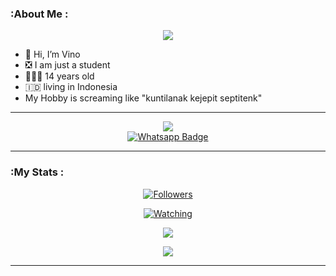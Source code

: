 ### :About Me :

<p align="center">
  <img src="https://i.ibb.co/ZzZjjRf/cheemspic.jpg" />
</p>

- 👋 Hi, I’m Vino
- ❎ I am just a student
- 👨🏻‍🦱 14 years old
- 🇮🇩 living in Indonesia
- My Hobby is screaming like "kuntilanak kejepit septitenk"

---

<p align="center">
<a href="https://youtube.com/@alvlp-fun"><img src="https://img.shields.io/badge/YouTube-ff0000?style=for-the-badge&logo=youtube&logoColor=ff000000&link=https://youtube.com/@alvlp-fun" /><br>
<a href="http://Wa.me/6285161710084">
    <img src="https://img.shields.io/badge/WhatsApp-electric green?style=for-the-badge&logo=whatsapp&logoColor=white" alt="Whatsapp Badge"/>
  </a>
</p>

---

### :My Stats :
<p align="center"><a href="https://github.com/alvlp-github/followers"><img title="Followers" src="https://img.shields.io/github/followers/ALVLP?color=red&style=flat-square"></a></p>
<p align="center"><a href="https://komarev.com/ghpvc/?username=ALVLP&color=blue&style=flat-square&label=Profile+Views"><img title="Watching" src="https://komarev.com/ghpvc/?username=ALVLP&color=green&style=flat-square&label=Profile+View"></a>
</p>
<p align="center"><a href="https://github.com/alvlp-github"><img src="https://github-readme-stats.vercel.app/api?username=ALVLP&show_icons=true&theme=radical"></a></p>
<p align="center"><a href="https://github.com/alvlp-github"><img src="https://github-readme-stats.vercel.app/api/top-langs/?username=DGXeon&theme=radical&layout=compact"></a></p>

---

<!---
This is a ✨ special ✨ repository because its `README.md` (this file) appears on your GitHub profile.
You can click the Preview link to take a look at your changes.
--->
